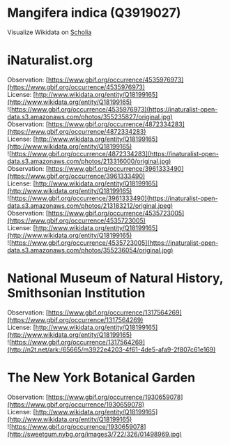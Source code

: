 
Mangifera indica (Q3919027)
===========================
  
Visualize Wikidata on [Scholia](https://scholia.toolforge.org/taxon/Q3919027)
# iNaturalist.org
  
Observation: [https://www.gbif.org/occurrence/4535976973](https://www.gbif.org/occurrence/4535976973)  
License: [http://www.wikidata.org/entity/Q18199165](http://www.wikidata.org/entity/Q18199165)  
![https://www.gbif.org/occurrence/4535976973](https://inaturalist-open-data.s3.amazonaws.com/photos/355235827/original.jpg)  
Observation: [https://www.gbif.org/occurrence/4872334283](https://www.gbif.org/occurrence/4872334283)  
License: [http://www.wikidata.org/entity/Q18199165](http://www.wikidata.org/entity/Q18199165)  
![https://www.gbif.org/occurrence/4872334283](https://inaturalist-open-data.s3.amazonaws.com/photos/213316000/original.jpg)  
Observation: [https://www.gbif.org/occurrence/3961333490](https://www.gbif.org/occurrence/3961333490)  
License: [http://www.wikidata.org/entity/Q18199165](http://www.wikidata.org/entity/Q18199165)  
![https://www.gbif.org/occurrence/3961333490](https://inaturalist-open-data.s3.amazonaws.com/photos/213183212/original.jpeg)  
Observation: [https://www.gbif.org/occurrence/4535723005](https://www.gbif.org/occurrence/4535723005)  
License: [http://www.wikidata.org/entity/Q18199165](http://www.wikidata.org/entity/Q18199165)  
![https://www.gbif.org/occurrence/4535723005](https://inaturalist-open-data.s3.amazonaws.com/photos/355236054/original.jpg)
# National Museum of Natural History, Smithsonian Institution
  
Observation: [https://www.gbif.org/occurrence/1317564269](https://www.gbif.org/occurrence/1317564269)  
License: [http://www.wikidata.org/entity/Q18199165](http://www.wikidata.org/entity/Q18199165)  
![https://www.gbif.org/occurrence/1317564269](http://n2t.net/ark:/65665/m3922e4203-4f61-4de5-afa9-2f807c61e169)
# The New York Botanical Garden
  
Observation: [https://www.gbif.org/occurrence/1930659078](https://www.gbif.org/occurrence/1930659078)  
License: [http://www.wikidata.org/entity/Q18199165](http://www.wikidata.org/entity/Q18199165)  
![https://www.gbif.org/occurrence/1930659078](http://sweetgum.nybg.org/images3/722/326/01498969.jpg)